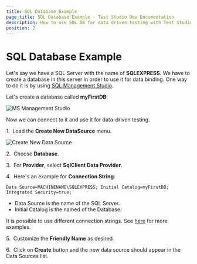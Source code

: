 ```yaml
---
title: SQL Database Example
page_title: SQL Database Example - Test Studio Dev Documentation
description: How to use SQL DB for data driven testing with Test Studio Dev 
position: 2
---
```

# SQL Database Example

Let's say we have a SQL Server with the name of **SQLEXPRESS**. We have to create a database in this server in order to use it for data binding. One way to do it is by using <a href="https://docs.microsoft.com/en-us/sql/ssms/download-sql-server-management-studio-ssms" target="_blank">SQL Management Studio</a>.

Let's create a database called **myFirstDB**:

![MS Management Studio][1]

Now we can connect to it and use it for data-driven testing.

1.&nbsp; Load the **Create New DataSource** menu.

![Create New Data Source][2]

2.&nbsp; Choose **Database**.

3.&nbsp; For **Provider**, select **SqlClient Data Provider**.

4.&nbsp; Here's an example for **Connection String**:

```
Data Source=MACHINENAME\SQLEXPRESS; Initial Catalog=myFirstDB; Integrated Security=true;
```

- Data Source is the name of the SQL Server.
- Initial Catalog is the named of the Database.

It is possible to use different connection strings. See <a href="https://www.connectionstrings.com/sql-server/" target="_blank">here</a> for more examples.

5.&nbsp; Customize the **Friendly Name** as desired.

6.&nbsp; Click on **Create** button and the new data source should appear in the Data Sources list.

[1]: images/sql-database-example/fig1.png
[2]: images/sql-database-example/fig2.png